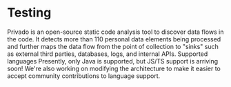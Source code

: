# Testing
Privado is an open-source static code analysis tool to discover data flows in the code. It detects more than 110 personal data elements being processed and further maps the data flow from the point of collection to "sinks" such as external third parties, databases, logs, and internal APIs.
Supported languages
Presently, only Java is supported, but JS/TS support is arriving soon! We're also working on modifying the architecture to make it easier to accept community contributions to language support.





